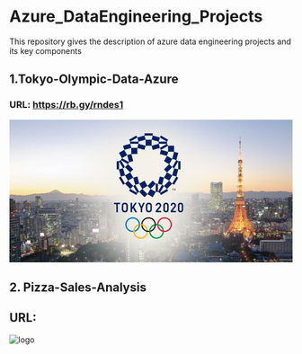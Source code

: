 # Azure_DataEngineering_Projects
This repository gives the description of azure data engineering projects and its key components

## 1.Tokyo-Olympic-Data-Azure
### URL: https://rb.gy/rndes1
![logo](https://github.com/Shoaib9288/Azure_DataEngineering_Projects/blob/main/tokyo-olympic-azure-data-engineering-project/Tokyo%20Olympics.jpg)

## 2. Pizza-Sales-Analysis
## URL: 
![logo]()
